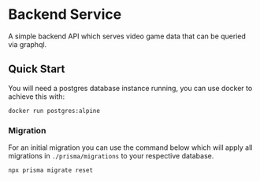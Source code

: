 # Backend Service

A simple backend API which serves video game data that can be queried via graphql.

## Quick Start

You will need a postgres database instance running, you can use docker to achieve this with:

```console
docker run postgres:alpine
```

### Migration

For an initial migration you can use the command below which will apply all migrations in `./prisma/migrations` to your respective database.

```console
npx prisma migrate reset
```
